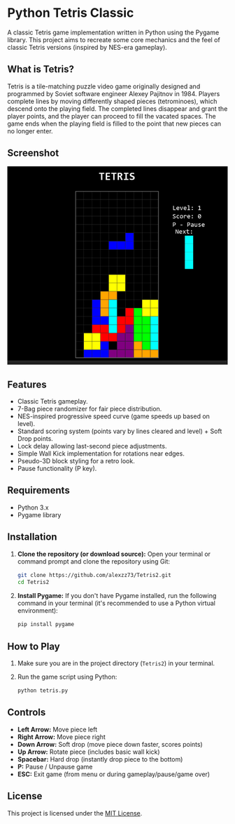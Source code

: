 # Python Tetris Classic

A classic Tetris game implementation written in Python using the Pygame library. This project aims to recreate some core mechanics and the feel of classic Tetris versions (inspired by NES-era gameplay).

## What is Tetris?

Tetris is a tile-matching puzzle video game originally designed and programmed by Soviet software engineer Alexey Pajitnov in 1984. Players complete lines by moving differently shaped pieces (tetrominoes), which descend onto the playing field. The completed lines disappear and grant the player points, and the player can proceed to fill the vacated spaces. The game ends when the playing field is filled to the point that new pieces can no longer enter.

## Screenshot

![Gameplay Screenshot](tetris.png)

## Features

* Classic Tetris gameplay.
* 7-Bag piece randomizer for fair piece distribution.
* NES-inspired progressive speed curve (game speeds up based on level).
* Standard scoring system (points vary by lines cleared and level) + Soft Drop points.
* Lock delay allowing last-second piece adjustments.
* Simple Wall Kick implementation for rotations near edges.
* Pseudo-3D block styling for a retro look.
* Pause functionality (P key).

## Requirements

* Python 3.x
* Pygame library

## Installation

1.  **Clone the repository (or download source):**
    Open your terminal or command prompt and clone the repository using Git:
    ```bash
    git clone https://github.com/alexzz73/Tetris2.git
    cd Tetris2
    ```

2.  **Install Pygame:**
    If you don't have Pygame installed, run the following command in your terminal (it's recommended to use a Python virtual environment):
    ```bash
    pip install pygame
    ```

## How to Play

1.  Make sure you are in the project directory (`Tetris2`) in your terminal.
2.  Run the game script using Python:
   
    ```bash
    python tetris.py
    ```

## Controls

* **Left Arrow:** Move piece left
* **Right Arrow:** Move piece right
* **Down Arrow:** Soft drop (move piece down faster, scores points)
* **Up Arrow:** Rotate piece (includes basic wall kick)
* **Spacebar:** Hard drop (instantly drop piece to the bottom)
* **P:** Pause / Unpause game
* **ESC:** Exit game (from menu or during gameplay/pause/game over)

## License

This project is licensed under the [MIT License](https://choosealicense.com/licenses/mit/).
